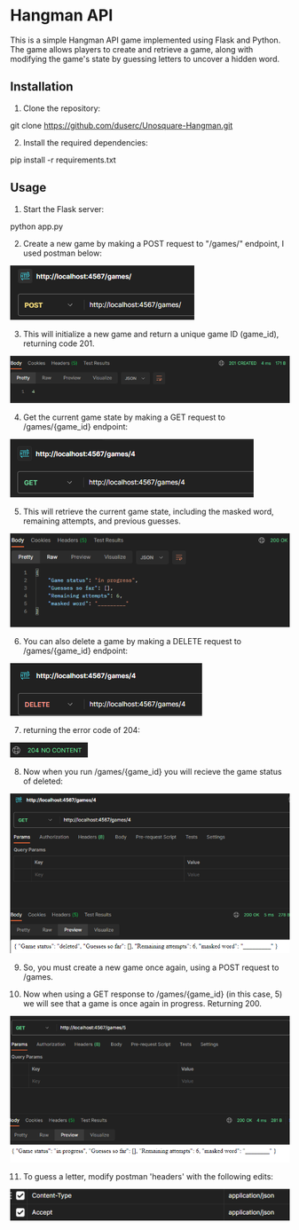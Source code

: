 # Hangman API

This is a simple Hangman API game implemented using Flask and Python. The game allows players to create and retrieve a game, along with modifying the game's state by guessing letters to uncover a hidden word. 

## Installation

1. Clone the repository: 

git clone https://github.com/duserc/Unosquare-Hangman.git

2. Install the required dependencies:

pip install -r requirements.txt

## Usage

1. Start the Flask server:

python app.py

2. Create a new game by making a POST request to "/games/" endpoint, I used postman below:

<picture>
  <img alt="Screenshot of exact postman input used to create the game" src="https://github.com/duserc/Unosquare-Hangman/blob/main/images/unop/p1.png">
</picture>

3. This will initialize a new game and return a unique game ID (game_id), returning code 201.

<picture>
  <img alt="Screenshot of returned unique game ID - this is between 1 and 5 for readability in this instance" src="https://github.com/duserc/Unosquare-Hangman/blob/main/images/unop/p2.png">
</picture>

4. Get the current game state by making a GET request to /games/{game_id} endpoint:

<picture>
  <img alt="Screenshot of postman input" src="https://github.com/duserc/Unosquare-Hangman/blob/main/images/unop/p3.png">
</picture>

5. This will retrieve the current game state, including the masked word, remaining attempts, and previous guesses.

<picture>
  <img alt="screenshot of returned gamestate" src="https://github.com/duserc/Unosquare-Hangman/blob/main/images/unop/p41.png">
</picture>

6. You can also delete a game by making a DELETE request to /games/{game_id} endpoint:

<picture>
  <img alt ="screenshot of delete request" src="https://github.com/duserc/Unosquare-Hangman/blob/main/images/unop/p5.png">
</picture>

7. returning the error code of 204:

<picture>
  <img alt="screenshot of responded error code" src="https://github.com/duserc/Unosquare-Hangman/blob/main/images/unop/p6.png">
</picture>

8. Now when you run /games/{game_id} you will recieve the game status of deleted:

<picture>
  <img alt="game has been deleted:" src="https://github.com/duserc/Unosquare-Hangman/blob/main/images/unop/p7.png">
</picture>

9. So, you must create a new game once again, using a POST request to /games.

10. Now when using a GET response to /games/{game_id} (in this case, 5) we will see that a game is once again in progress. Returning 200.

<picture>
  <img alt="/games/5 with game status currently in progress" src="https://github.com/duserc/Unosquare-Hangman/blob/main/images/unop/p8.png">
</picture>

11. To guess a letter, modify postman 'headers' with the following edits: 

<picture>
  <img alt="Content-Type : application/json, Accept : application/json" src="https://github.com/duserc/Unosquare-Hangman/blob/main/images/unop/p9.png">
</picture>

